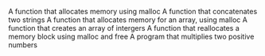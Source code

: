 A function that allocates memory using malloc
A function that concatenates two strings
A function that allocates memory for an array, using malloc
A function that creates an array of intergers
A function that reallocates a memory block using malloc and free
A program that multiplies two positive numbers

